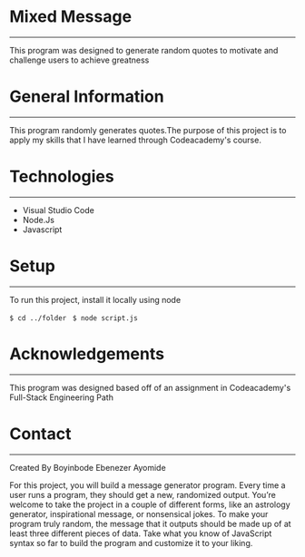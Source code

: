 # Mixed Message
---
This program was designed to generate random quotes to motivate and challenge users to achieve greatness

# General Information
---
This program randomly generates quotes.The purpose of this project is to apply my skills that I have learned through Codeacademy's course.

# Technologies
---
- Visual Studio Code
- Node.Js
- Javascript

# Setup
---
To run this project, install it locally using node

`$ cd ../folder `
`$ node script.js `

# Acknowledgements
---
This program was designed based off of an assignment in Codeacademy's Full-Stack Engineering Path

# Contact
---
Created By Boyinbode Ebenezer Ayomide


For this project, you will build a message generator program. Every time a user runs a program, they should get a new, randomized output. You’re welcome to take the project in a couple of different forms, like an astrology generator, inspirational message, or nonsensical jokes. To make your program truly random, the message that it outputs should be made up of at least three different pieces of data. Take what you know of JavaScript syntax so far to build the program and customize it to your liking.